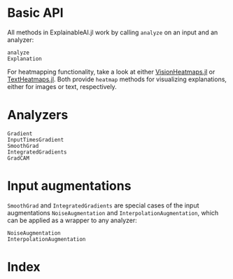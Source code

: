 # Basic API
All methods in ExplainableAI.jl work by calling `analyze` on an input and an analyzer:
```@docs
analyze
Explanation
```

For heatmapping functionality, take a look at either
[VisionHeatmaps.jl](https://julia-xai.github.io/XAIDocs/VisionHeatmaps/stable/) or
[TextHeatmaps.jl](https://julia-xai.github.io/XAIDocs/TextHeatmaps/stable/).
Both provide `heatmap` methods for visualizing explanations, 
either for images or text, respectively.

# Analyzers
```@docs
Gradient
InputTimesGradient
SmoothGrad
IntegratedGradients
GradCAM
```

# Input augmentations
`SmoothGrad` and `IntegratedGradients` are special cases of the input augmentations 
`NoiseAugmentation` and `InterpolationAugmentation`, 
which can be applied as a wrapper to any analyzer:
```@docs
NoiseAugmentation
InterpolationAugmentation
```

# Index
```@index
```

